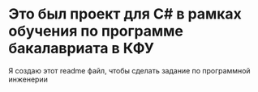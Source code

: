 # Это был проект для C# в рамках обучения по программе бакалавриата в КФУ
Я создаю этот readme файл, чтобы сделать задание по программной инженерии
